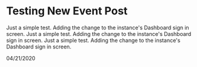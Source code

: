 # Testing New Event Post

Just a simple test. Adding the change to the instance's Dashboard sign in screen.
Just a simple test. Adding the change to the instance's Dashboard sign in screen.
Just a simple test. Adding the change to the instance's Dashboard sign in screen.

04/21/2020
